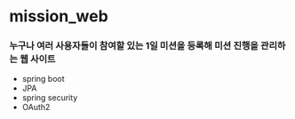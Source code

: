 # mission_web

### 누구나 여러 사용자들이 참여할 있는 1일 미션을 등록해 미션 진행을 관리하는 웹 사이트


+ spring boot 
+ JPA
+ spring security
+ OAuth2 
